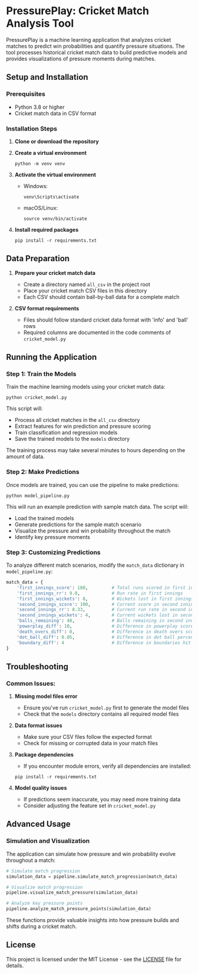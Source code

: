 # PressurePlay: Cricket Match Analysis Tool

PressurePlay is a machine learning application that analyzes cricket matches to predict win probabilities and quantify pressure situations. The tool processes historical cricket match data to build predictive models and provides visualizations of pressure moments during matches.

## Setup and Installation

### Prerequisites
- Python 3.8 or higher
- Cricket match data in CSV format

### Installation Steps

1. **Clone or download the repository**

2. **Create a virtual environment**
   ```
   python -m venv venv
   ```

3. **Activate the virtual environment**
   - Windows:
     ```
     venv\Scripts\activate
     ```
   - macOS/Linux:
     ```
     source venv/bin/activate
     ```

4. **Install required packages**
   ```
   pip install -r requirements.txt
   ```

## Data Preparation

1. **Prepare your cricket match data**
   - Create a directory named `all_csv` in the project root
   - Place your cricket match CSV files in this directory
   - Each CSV should contain ball-by-ball data for a complete match

2. **CSV format requirements**
   - Files should follow standard cricket data format with 'info' and 'ball' rows
   - Required columns are documented in the code comments of `cricket_model.py`

## Running the Application

### Step 1: Train the Models

Train the machine learning models using your cricket match data:

```
python cricket_model.py
```

This script will:
- Process all cricket matches in the `all_csv` directory
- Extract features for win prediction and pressure scoring
- Train classification and regression models
- Save the trained models to the `models` directory

The training process may take several minutes to hours depending on the amount of data.

### Step 2: Make Predictions

Once models are trained, you can use the pipeline to make predictions:

```
python model_pipeline.py
```

This will run an example prediction with sample match data. The script will:
- Load the trained models
- Generate predictions for the sample match scenario
- Visualize the pressure and win probability throughout the match
- Identify key pressure moments

### Step 3: Customizing Predictions

To analyze different match scenarios, modify the `match_data` dictionary in `model_pipeline.py`:

```python
match_data = {
    'first_innings_score': 180,         # Total runs scored in first innings
    'first_innings_rr': 9.0,            # Run rate in first innings
    'first_innings_wickets': 8,         # Wickets lost in first innings
    'second_innings_score': 100,        # Current score in second innings
    'second_innings_rr': 8.33,          # Current run rate in second innings
    'second_innings_wickets': 4,        # Current wickets lost in second innings
    'balls_remaining': 48,              # Balls remaining in second innings
    'powerplay_diff': 10,               # Difference in powerplay scores
    'death_overs_diff': 0,              # Difference in death overs scoring
    'dot_ball_diff': 0.05,              # Difference in dot ball percentage
    'boundary_diff': 4                  # Difference in boundaries hit
}
```

## Troubleshooting

### Common Issues:

1. **Missing model files error**
   - Ensure you've run `cricket_model.py` first to generate the model files
   - Check that the `models` directory contains all required model files

2. **Data format issues**
   - Make sure your CSV files follow the expected format
   - Check for missing or corrupted data in your match files

3. **Package dependencies**
   - If you encounter module errors, verify all dependencies are installed:
   ```
   pip install -r requirements.txt
   ```

4. **Model quality issues**
   - If predictions seem inaccurate, you may need more training data
   - Consider adjusting the feature set in `cricket_model.py`

## Advanced Usage

### Simulation and Visualization

The application can simulate how pressure and win probability evolve throughout a match:

```python
# Simulate match progression
simulation_data = pipeline.simulate_match_progression(match_data)

# Visualize match progression
pipeline.visualize_match_pressure(simulation_data)

# Analyze key pressure points
pipeline.analyze_match_pressure_points(simulation_data)
```

These functions provide valuable insights into how pressure builds and shifts during a cricket match.

## License

This project is licensed under the MIT License - see the [LICENSE](LICENSE) file for details.
